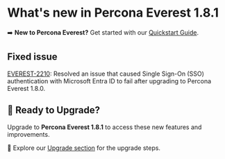# What's new in Percona Everest 1.8.1

➡️ **New to Percona Everest?** Get started with our [Quickstart Guide](https://docs.percona.com/everest/quick-install.html).


## Fixed issue

[EVEREST-2210](https://perconadev.atlassian.net/browse/EVEREST-2210): Resolved an issue that caused Single Sign-On (SSO) authentication with Microsoft Entra ID to fail after upgrading to Percona Everest 1.8.0.

## 🚀 Ready to Upgrade?

Upgrade to **Percona Everest 1.8.1** to access these new features and improvements.

📖 Explore our [Upgrade section](https://docs.percona.com/everest/upgrade/upgrade_with_helm.html) for the upgrade steps.
